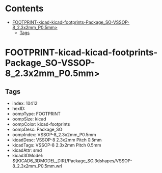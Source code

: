 



Contents
========

* [FOOTPRINT-kicad-kicad-footprints-Package_SO-VSSOP-8_2.3x2mm_P0.5mm>](#footprint-kicad-kicad-footprints-package_so-vssop-8_23x2mm_p05mm)
	* [Tags](#tags)

# FOOTPRINT-kicad-kicad-footprints-Package_SO-VSSOP-8_2.3x2mm_P0.5mm>

## Tags

- index: 10412
- hexID: 
- oompType: FOOTPRINT
- oompSize: kicad
- oompColor: kicad-footprints
- oompDesc: Package_SO
- oompIndex: VSSOP-8_2.3x2mm_P0.5mm
- kicadDesc: VSSOP-8 2.3x2mm Pitch 0.5mm
- kicadTags: VSSOP-8 2.3x2mm Pitch 0.5mm
- kicadAttr: smd
- kicad3DModel: ${KICAD6_3DMODEL_DIR}/Package_SO.3dshapes/VSSOP-8_2.3x2mm_P0.5mm.wrl
